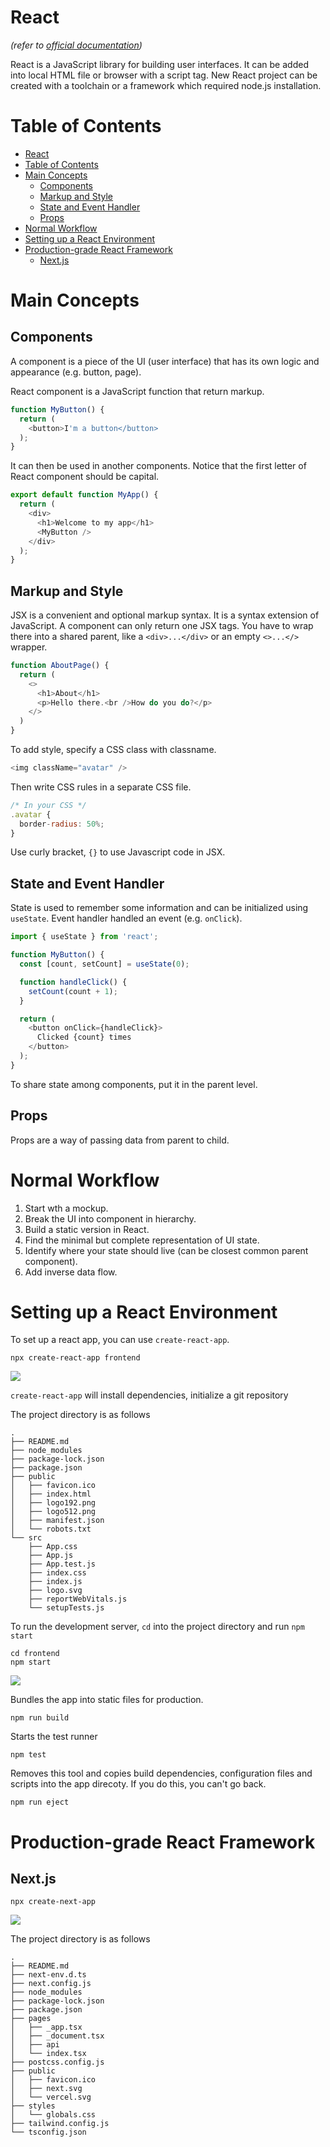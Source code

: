 # React
*(refer to [official documentation](https://react.dev/))*

React is a JavaScript library for building user interfaces. It can be added into local HTML file or browser with a script tag. New React project can be created with a toolchain or a framework which required node.js installation.


# Table of Contents
- [React](#react)
- [Table of Contents](#table-of-contents)
- [Main Concepts](#main-concepts)
  - [Components](#components)
  - [Markup and Style](#markup-and-style)
  - [State and Event Handler](#state-and-event-handler)
  - [Props](#props)
- [Normal Workflow](#normal-workflow)
- [Setting up a React Environment](#setting-up-a-react-environment)
- [Production-grade React Framework](#production-grade-react-framework)
  - [Next.js](#nextjs)


# Main Concepts
## Components
A component is a piece of the UI (user interface) that has its own logic and appearance (e.g. button, page).

React component is a JavaScript function that return markup.
``` javascript
function MyButton() {
  return (
    <button>I'm a button</button>
  );
}
```
It can then be used in another components. Notice that the first letter of React component should be capital.
``` javascript
export default function MyApp() {
  return (
    <div>
      <h1>Welcome to my app</h1>
      <MyButton />
    </div>
  );
}
```

## Markup and Style
JSX is a convenient and optional markup syntax. It is a syntax extension of JavaScript. A component can only return one JSX tags. You have to wrap there into a shared parent, like a `<div>...</div>` or an empty `<>...</>` wrapper.
``` javascript
function AboutPage() {
  return (
    <>
      <h1>About</h1>
      <p>Hello there.<br />How do you do?</p>
    </>
  )
}

```

To add style, specify a CSS class with classname.
``` javascript
<img className="avatar" />
```

Then write CSS rules in a separate CSS file.
``` javascript
/* In your CSS */
.avatar {
  border-radius: 50%;
}
```

Use curly bracket, `{}` to use Javascript code in JSX.

## State and Event Handler
State is used to remember some information and can be initialized using `useState`. Event handler handled an event (e.g. `onClick`).

``` javascript
import { useState } from 'react';

function MyButton() {
  const [count, setCount] = useState(0);

  function handleClick() {
    setCount(count + 1);
  }

  return (
    <button onClick={handleClick}>
      Clicked {count} times
    </button>
  );
}
```

To share state among components, put it in the parent level.

## Props
Props are a way of passing data from parent to child.

# Normal Workflow
1. Start wth a mockup.
2. Break the UI into component in hierarchy.
3. Build a static version in React.
4. Find the minimal but complete representation of UI state.
5. Identify where your state should live (can be closest common parent component).
6. Add inverse data flow.


# Setting up a React Environment
To set up a react app, you can use `create-react-app`.
``` shell
npx create-react-app frontend
```
![](https://i.imgur.com/v4tWiYo.png)

`create-react-app` will install dependencies, initialize a git repository

The project directory is as follows
``` shell
.
├── README.md
├── node_modules
├── package-lock.json
├── package.json
├── public
│   ├── favicon.ico
│   ├── index.html
│   ├── logo192.png
│   ├── logo512.png
│   ├── manifest.json
│   └── robots.txt
└── src
    ├── App.css
    ├── App.js
    ├── App.test.js
    ├── index.css
    ├── index.js
    ├── logo.svg
    ├── reportWebVitals.js
    └── setupTests.js
```

To run the development server, `cd` into the project directory and run `npm start`
``` shell
cd frontend
npm start
```
![](https://i.imgur.com/DHtCWJD.png)


Bundles the app into static files for production.
``` shell
npm run build
```

Starts the test runner
``` shell
npm test
```

Removes this tool and copies build dependencies, configuration files and scripts into the app direcoty. If you do this, you can't go back.
``` shell
npm run eject
```


# Production-grade React Framework
## Next.js
``` shell
npx create-next-app
```

![](https://i.imgur.com/vMAIQb9.png)

The project directory is as follows
``` shell
.
├── README.md
├── next-env.d.ts
├── next.config.js
├── node_modules
├── package-lock.json
├── package.json
├── pages
│   ├── _app.tsx
│   ├── _document.tsx
│   ├── api
│   └── index.tsx
├── postcss.config.js
├── public
│   ├── favicon.ico
│   ├── next.svg
│   └── vercel.svg
├── styles
│   └── globals.css
├── tailwind.config.js
└── tsconfig.json
```

